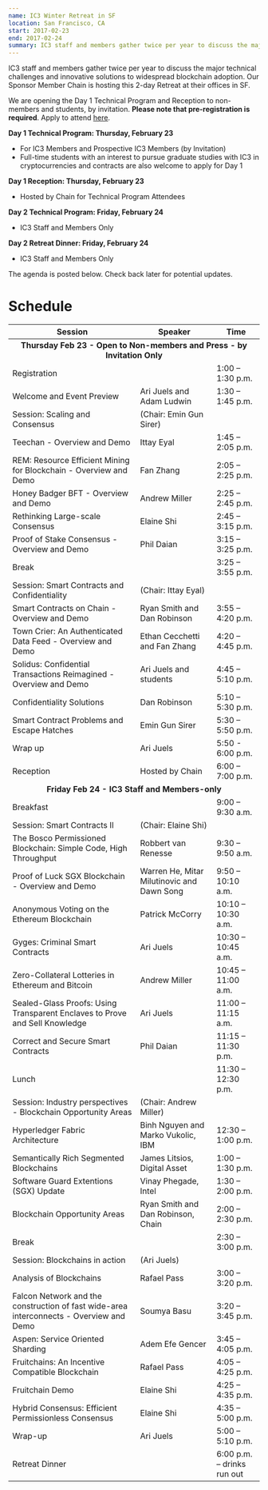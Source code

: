 ```yaml
---
name: IC3 Winter Retreat in SF
location: San Francisco, CA
start: 2017-02-23
end: 2017-02-24
summary: IC3 staff and members gather twice per year to discuss the major technical challenges and innovative solutions to widespread blockchain adoption. Our Sponsor Member Chain is hosting this 2-day Retreat at their offices in SF.
---
```


IC3 staff and members gather twice per year to discuss the major technical challenges and innovative solutions to widespread blockchain adoption. Our Sponsor Member Chain is hosting this 2-day Retreat at their offices in SF. 

We are opening the Day 1 Technical Program and Reception to non-members and students, by invitation.  **Please note that pre-registration is required**.  Apply to attend [here](https://docs.google.com/forms/d/e/1FAIpQLSexQulQPLmGbdIvzm2K-bYRyqJSPI1HkxgeZuJLRSkE15SH3w/viewform).

**Day 1 Technical Program: Thursday, February 23**

- For IC3 Members and Prospective IC3 Members (by Invitation)
- Full-time students with an interest to pursue graduate studies with IC3 in cryptocurrencies and contracts are also welcome to apply for Day 1

**Day 1 Reception: Thursday, February 23**

- Hosted by Chain for Technical Program Attendees

**Day 2 Technical Program: Friday, February 24**

- IC3 Staff and Members Only

**Day 2 Retreat Dinner: Friday, February 24**

- IC3 Staff and Members Only

The agenda is posted below. Check back later for potential updates.

# Schedule

<table class="ui striped table">
<thead>
<tr>
<th>Session</th>
<th>Speaker</th>
<th>Time</th>
</tr>
</thead>
<tbody>
<tr>
<td colspan="3" style="text-align:center"><strong>Thursday Feb 23 - Open to Non-members and Press - by Invitation Only</strong></td>
</tr>
<tr>
<td>Registration</td>
<td> </td>
<td>1:00 – 1:30 p.m.</td>
</tr>
<tr>
<td>Welcome and Event Preview</td>
<td>Ari Juels and Adam Ludwin</td>
<td>1:30 – 1:45 p.m.</td>
</tr>
<tr>
<td>Session: Scaling and Consensus  </td>
<td>(Chair: Emin Gun Sirer)</td>
<td> </td>
</tr>
<tr>
<td>Teechan - Overview and Demo</td>
<td>Ittay Eyal</td>
<td>1:45 – 2:05 p.m.</td>
</tr>
<tr>
<td>REM: Resource Efficient Mining for Blockchain - Overview and Demo</td>
<td>Fan Zhang</td>
<td>2:05 – 2:25 p.m.</td>
</tr>
<tr>
<td>Honey Badger BFT - Overview and Demo</td>
<td>Andrew Miller</td>
<td>2:25 – 2:45 p.m.</td>
</tr>
<tr>
<td>Rethinking Large-scale Consensus</td>
<td>Elaine Shi</td>
<td>2:45 – 3:15 p.m.</td>
</tr>
<tr>
<td>Proof of Stake Consensus - Overview and Demo</td>
<td>Phil Daian</td>
<td>3:15 – 3:25 p.m.</td>
</tr>
<tr>
<td>Break</td>
<td> </td>
<td>3:25 – 3:55 p.m.</td>
</tr>
<tr>
<td>Session: Smart Contracts and Confidentiality</td>
<td>(Chair: Ittay Eyal)</td>
<td> </td>
</tr>
<tr>
<td>Smart Contracts on Chain - Overview and Demo</td>
<td>Ryan Smith and Dan Robinson</td>
<td>3:55 – 4:20 p.m.</td>
</tr>
<tr>
<td>Town Crier: An Authenticated Data Feed - Overview and Demo</td>
<td>Ethan Cecchetti and Fan Zhang</td>
<td>4:20 – 4:45 p.m.</td>
</tr>
<tr>
<td>Solidus: Confidential Transactions Reimagined - Overview and Demo</td>
<td>Ari Juels and students</td>
<td>4:45 – 5:10 p.m.</td>
</tr>
<tr>
<td>Confidentiality Solutions</td>
<td>Dan Robinson</td>
<td>5:10 – 5:30 p.m.</td>
</tr>
<tr>
<td>Smart Contract Problems and Escape Hatches</td>
<td>Emin Gun Sirer</td>
<td>5:30 – 5:50 p.m.</td>
</tr>
<tr>
<td>Wrap up</td>
<td>Ari Juels </td>
<td>5:50 - 6:00 p.m.</td>
</tr>
<tr>
<td>Reception</td>
<td>Hosted by Chain</td>
<td>6:00 – 7:00 p.m.</td>
</tr>
<tr>
<td colspan="3" style="text-align:center"><strong>Friday Feb 24 - IC3 Staff and Members-only</strong></td>
</tr>
<tr>
<td>Breakfast</td>
<td> </td>
<td>9:00 – 9:30 a.m.</td>
</tr>
<tr>
<td>Session: Smart Contracts II</td>
<td>(Chair: Elaine Shi)</td>
<td> </td>
</tr>
<tr>
<td>The Bosco Permissioned Blockchain: Simple Code, High Throughput</td>
<td>Robbert van Renesse</td>
<td>9:30 – 9:50 a.m.</td>
</tr>
<tr>
<td>Proof of Luck SGX Blockchain - Overview and Demo</td>
<td>Warren He, Mitar Milutinovic and Dawn Song</td>
<td>9:50 – 10:10 a.m.</td>
</tr>
<tr>
<td>Anonymous Voting on the Ethereum Blockchain</td>
<td>Patrick McCorry</td>
<td>10:10 – 10:30 a.m.</td>
</tr>
<tr>
<td>Gyges: Criminal Smart Contracts</td>
<td>Ari Juels</td>
<td>10:30 – 10:45 a.m.</td>
</tr>
<tr>
<td>Zero-Collateral Lotteries in Ethereum and Bitcoin</td>
<td>Andrew Miller</td>
<td>10:45 – 11:00 a.m.</td>
</tr>
<tr>
<td>Sealed-Glass Proofs: Using Transparent Enclaves to Prove and Sell Knowledge</td>
<td>Ari Juels</td>
<td>11:00 – 11:15 a.m.</td>
</tr>
<tr>
<td>Correct and Secure Smart Contracts</td>
<td>Phil Daian</td>
<td>11:15 – 11:30 p.m.</td>
</tr>
<tr>
<td>Lunch</td>
<td> </td>
<td>11:30 – 12:30 p.m.</td>
</tr>
<tr>
<td>Session: Industry perspectives - Blockchain Opportunity Areas</td>
<td>(Chair: Andrew Miller)</td>
<td> </td>
</tr>
<tr>
<td>Hyperledger Fabric Architecture</td>
<td>Binh Nguyen and Marko Vukolic, IBM</td>
<td>12:30 – 1:00 p.m.</td>
</tr>
<tr>
<td>Semantically Rich Segmented Blockchains</td>
<td>James Litsios, Digital Asset</td>
<td>1:00 – 1:30 p.m.</td>
</tr>
<tr>
<td>Software Guard Extentions (SGX) Update</td>
<td>Vinay Phegade, Intel</td>
<td>1:30 – 2:00 p.m.</td>
</tr>
<tr>
<td>Blockchain Opportunity Areas</td>
<td>Ryan Smith and Dan Robinson, Chain</td>
<td>2:00 – 2:30 p.m.</td>
</tr>
<tr>
<td>Break </td>
<td> </td>
<td>2:30 – 3:00 p.m.</td>
</tr>
<tr>
<td>Session: Blockchains in action</td>
<td>(Ari Juels)</td>
<td> </td>
</tr>
<tr>
<td>Analysis of Blockchains</td>
<td>Rafael Pass</td>
<td>3:00 – 3:20 p.m.</td>
</tr>
<tr>
<td>Falcon Network and the construction of fast wide-area interconnects - Overview and Demo</td>
<td>Soumya Basu</td>
<td>3:20 – 3:45 p.m.</td>
</tr>
<tr>
<td>Aspen: Service Oriented Sharding</td>
<td>Adem Efe Gencer</td>
<td>3:45 – 4:05 p.m.</td>
</tr>
<tr>
<td>Fruitchains: An Incentive Compatible Blockchain</td>
<td>Rafael Pass</td>
<td>4:05 – 4:25 p.m.</td>
</tr>
<tr>
<td>Fruitchain Demo</td>
<td>Elaine Shi</td>
<td>4:25 – 4:35 p.m.</td>
</tr>
<tr>
<td>Hybrid Consensus: Efficient Permissionless Consensus</td>
<td>Elaine Shi</td>
<td>4:35 – 5:00 p.m.</td>
</tr>
<tr>
<td>Wrap-up</td>
<td>Ari Juels</td>
<td>5:00 – 5:10 p.m.</td>
</tr>
<tr>
<td>Retreat Dinner</td>
<td> </td>
<td>6:00 p.m. – drinks run out</td>
</tr>
</tbody>
</table>

